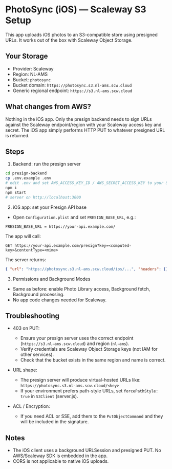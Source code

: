 # PhotoSync (iOS) — Scaleway S3 Setup

This app uploads iOS photos to an S3-compatible store using presigned URLs. It works out of the box with Scaleway Object Storage.

## Your Storage

- Provider: Scaleway
- Region: NL-AMS
- Bucket: `photosync`
- Bucket domain: `https://photosync.s3.nl-ams.scw.cloud`
- Generic regional endpoint: `https://s3.nl-ams.scw.cloud`

## What changes from AWS?

Nothing in the iOS app. Only the presign backend needs to sign URLs against the Scaleway endpoint/region with your Scaleway access key and secret. The iOS app simply performs HTTP PUT to whatever presigned URL is returned.

## Steps

1) Backend: run the presign server

```bash
cd presign-backend
cp .env.example .env
# edit .env and set AWS_ACCESS_KEY_ID / AWS_SECRET_ACCESS_KEY to your Scaleway S3 keys
npm i
npm start
# server on http://localhost:3000
```

2) iOS app: set your Presign API base

- Open `Configuration.plist` and set `PRESIGN_BASE_URL`, e.g.:

```
PRESIGN_BASE_URL = https://your-api.example.com/
```

The app will call:

```
GET https://your-api.example.com/presign?key=<computed-key>&contentType=<mime>
```

The server returns:
```json
{ "url": "https://photosync.s3.nl-ams.scw.cloud/ios/...", "headers": {} }
```

3) Permissions and Background Modes

- Same as before: enable Photo Library access, Background fetch, Background processing.
- No app code changes needed for Scaleway.

## Troubleshooting

- 403 on PUT:
  - Ensure your presign server uses the correct endpoint (`https://s3.nl-ams.scw.cloud`) and region (`nl-ams`).
  - Verify credentials are Scaleway Object Storage keys (not IAM for other services).
  - Check that the bucket exists in the same region and name is correct.

- URL shape:
  - The presign server will produce virtual-hosted URLs like:
    `https://photosync.s3.nl-ams.scw.cloud/<key>`
  - If your environment prefers path-style URLs, set `forcePathStyle: true` in `S3Client` (server.js).

- ACL / Encryption:
  - If you need ACL or SSE, add them to the `PutObjectCommand` and they will be included in the signature.

## Notes

- The iOS client uses a background URLSession and presigned PUT. No AWS/Scaleway SDK is embedded in the app.
- CORS is not applicable to native iOS uploads.